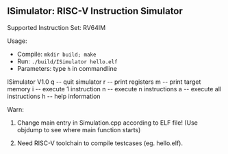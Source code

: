 ## ISimulator: RISC-V Instruction Simulator

Supported Instruction Set: RV64IM

Usage:
- Compile: `mkdir build; make`
- Run: `./build/ISimulator hello.elf`
- Parameters: type `h` in commandline

ISimulator V1.0
  q -- quit simulator
  r -- print registers
  m -- print target memory
  i -- execute 1 instruction
  n -- execute n instructions
  a -- execute all instructions
  h -- help information

Warn: 
1. Change main entry in Simulation.cpp according to ELF file! (Use objdump to see where main function starts)

2. Need RISC-V toolchain to compile testcases (eg. hello.elf).